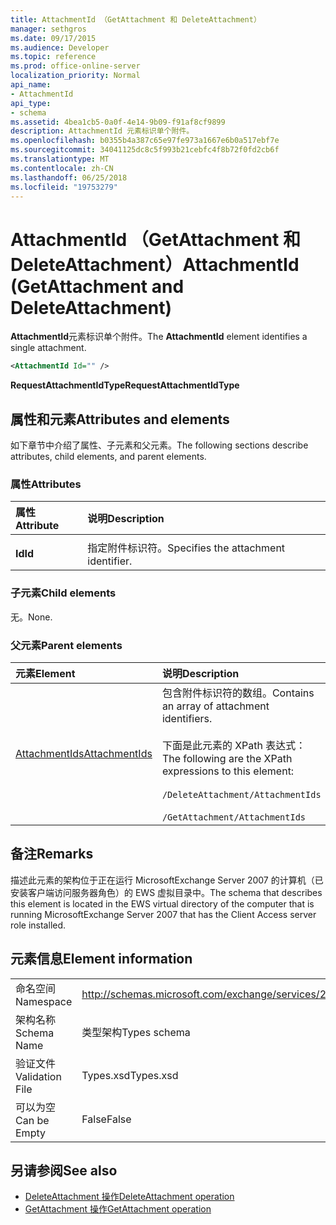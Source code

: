 ```yaml
---
title: AttachmentId （GetAttachment 和 DeleteAttachment）
manager: sethgros
ms.date: 09/17/2015
ms.audience: Developer
ms.topic: reference
ms.prod: office-online-server
localization_priority: Normal
api_name:
- AttachmentId
api_type:
- schema
ms.assetid: 4bea1cb5-0a0f-4e14-9b09-f91af8cf9899
description: AttachmentId 元素标识单个附件。
ms.openlocfilehash: b0355b4a387c65e97fe973a1667e6b0a517ebf7e
ms.sourcegitcommit: 34041125dc8c5f993b21cebfc4f8b72f0fd2cb6f
ms.translationtype: MT
ms.contentlocale: zh-CN
ms.lasthandoff: 06/25/2018
ms.locfileid: "19753279"
---
```

# <a name="attachmentid-getattachment-and-deleteattachment"></a><span data-ttu-id="ce3b8-103">AttachmentId （GetAttachment 和 DeleteAttachment）</span><span class="sxs-lookup"><span data-stu-id="ce3b8-103">AttachmentId (GetAttachment and DeleteAttachment)</span></span>

<span data-ttu-id="ce3b8-104">**AttachmentId**元素标识单个附件。</span><span class="sxs-lookup"><span data-stu-id="ce3b8-104">The **AttachmentId** element identifies a single attachment.</span></span> 
  
```xml
<AttachmentId Id="" />
```

 <span data-ttu-id="ce3b8-105">**RequestAttachmentIdType**</span><span class="sxs-lookup"><span data-stu-id="ce3b8-105">**RequestAttachmentIdType**</span></span>
## <a name="attributes-and-elements"></a><span data-ttu-id="ce3b8-106">属性和元素</span><span class="sxs-lookup"><span data-stu-id="ce3b8-106">Attributes and elements</span></span>

<span data-ttu-id="ce3b8-107">如下章节中介绍了属性、子元素和父元素。</span><span class="sxs-lookup"><span data-stu-id="ce3b8-107">The following sections describe attributes, child elements, and parent elements.</span></span>
  
### <a name="attributes"></a><span data-ttu-id="ce3b8-108">属性</span><span class="sxs-lookup"><span data-stu-id="ce3b8-108">Attributes</span></span>

|<span data-ttu-id="ce3b8-109">**属性**</span><span class="sxs-lookup"><span data-stu-id="ce3b8-109">**Attribute**</span></span>|<span data-ttu-id="ce3b8-110">**说明**</span><span class="sxs-lookup"><span data-stu-id="ce3b8-110">**Description**</span></span>|
|:-----|:-----|
|<span data-ttu-id="ce3b8-111">
  **Id**</span><span class="sxs-lookup"><span data-stu-id="ce3b8-111">**Id**</span></span> <br/> |<span data-ttu-id="ce3b8-112">指定附件标识符。</span><span class="sxs-lookup"><span data-stu-id="ce3b8-112">Specifies the attachment identifier.</span></span>  <br/> |
   
### <a name="child-elements"></a><span data-ttu-id="ce3b8-113">子元素</span><span class="sxs-lookup"><span data-stu-id="ce3b8-113">Child elements</span></span>

<span data-ttu-id="ce3b8-114">无。</span><span class="sxs-lookup"><span data-stu-id="ce3b8-114">None.</span></span>
  
### <a name="parent-elements"></a><span data-ttu-id="ce3b8-115">父元素</span><span class="sxs-lookup"><span data-stu-id="ce3b8-115">Parent elements</span></span>

|<span data-ttu-id="ce3b8-116">**元素**</span><span class="sxs-lookup"><span data-stu-id="ce3b8-116">**Element**</span></span>|<span data-ttu-id="ce3b8-117">**说明**</span><span class="sxs-lookup"><span data-stu-id="ce3b8-117">**Description**</span></span>|
|:-----|:-----|
|[<span data-ttu-id="ce3b8-118">AttachmentIds</span><span class="sxs-lookup"><span data-stu-id="ce3b8-118">AttachmentIds</span></span>](attachmentids.md) <br/> | <span data-ttu-id="ce3b8-119">包含附件标识符的数组。</span><span class="sxs-lookup"><span data-stu-id="ce3b8-119">Contains an array of attachment identifiers.</span></span><br/><br/>  <span data-ttu-id="ce3b8-120">下面是此元素的 XPath 表达式：</span><span class="sxs-lookup"><span data-stu-id="ce3b8-120">The following are the XPath expressions to this element:</span></span><br/><br/>`/DeleteAttachment/AttachmentIds`<br/><br/>`/GetAttachment/AttachmentIds` <br/> |
   
## <a name="remarks"></a><span data-ttu-id="ce3b8-121">备注</span><span class="sxs-lookup"><span data-stu-id="ce3b8-121">Remarks</span></span>

<span data-ttu-id="ce3b8-122">描述此元素的架构位于正在运行 MicrosoftExchange Server 2007 的计算机（已安装客户端访问服务器角色）的 EWS 虚拟目录中。</span><span class="sxs-lookup"><span data-stu-id="ce3b8-122">The schema that describes this element is located in the EWS virtual directory of the computer that is running MicrosoftExchange Server 2007 that has the Client Access server role installed.</span></span>
  
## <a name="element-information"></a><span data-ttu-id="ce3b8-123">元素信息</span><span class="sxs-lookup"><span data-stu-id="ce3b8-123">Element information</span></span>

|||
|:-----|:-----|
|<span data-ttu-id="ce3b8-124">命名空间</span><span class="sxs-lookup"><span data-stu-id="ce3b8-124">Namespace</span></span>  <br/> |http://schemas.microsoft.com/exchange/services/2006/types  <br/> |
|<span data-ttu-id="ce3b8-125">架构名称</span><span class="sxs-lookup"><span data-stu-id="ce3b8-125">Schema Name</span></span>  <br/> |<span data-ttu-id="ce3b8-126">类型架构</span><span class="sxs-lookup"><span data-stu-id="ce3b8-126">Types schema</span></span>  <br/> |
|<span data-ttu-id="ce3b8-127">验证文件</span><span class="sxs-lookup"><span data-stu-id="ce3b8-127">Validation File</span></span>  <br/> |<span data-ttu-id="ce3b8-128">Types.xsd</span><span class="sxs-lookup"><span data-stu-id="ce3b8-128">Types.xsd</span></span>  <br/> |
|<span data-ttu-id="ce3b8-129">可以为空</span><span class="sxs-lookup"><span data-stu-id="ce3b8-129">Can be Empty</span></span>  <br/> |<span data-ttu-id="ce3b8-130">False</span><span class="sxs-lookup"><span data-stu-id="ce3b8-130">False</span></span>  <br/> |
   
## <a name="see-also"></a><span data-ttu-id="ce3b8-131">另请参阅</span><span class="sxs-lookup"><span data-stu-id="ce3b8-131">See also</span></span>

- [<span data-ttu-id="ce3b8-132">DeleteAttachment 操作</span><span class="sxs-lookup"><span data-stu-id="ce3b8-132">DeleteAttachment operation</span></span>](deleteattachment-operation.md)
- [<span data-ttu-id="ce3b8-133">GetAttachment 操作</span><span class="sxs-lookup"><span data-stu-id="ce3b8-133">GetAttachment operation</span></span>](getattachment-operation.md)

